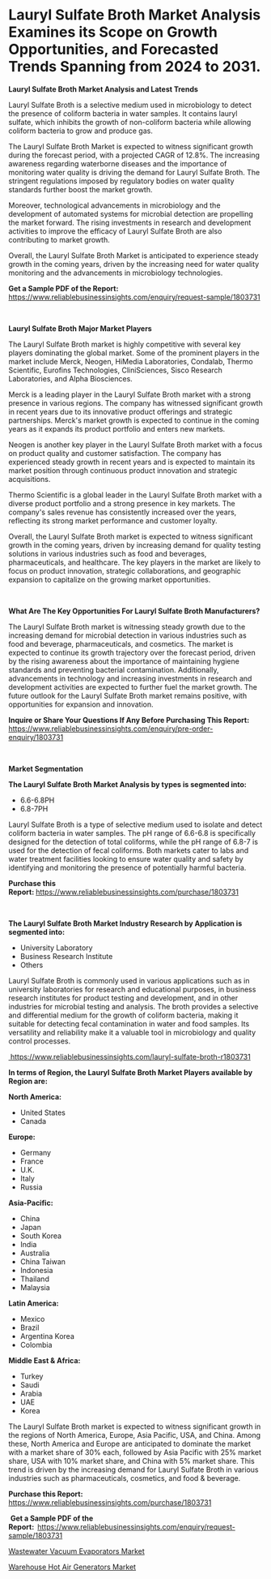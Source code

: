 <p><h1>Lauryl Sulfate Broth Market Analysis Examines its Scope on Growth Opportunities, and Forecasted Trends Spanning from 2024 to 2031.</h1></p><p><strong>Lauryl Sulfate Broth Market Analysis and Latest Trends</strong></p>
<p><p>Lauryl Sulfate Broth is a selective medium used in microbiology to detect the presence of coliform bacteria in water samples. It contains lauryl sulfate, which inhibits the growth of non-coliform bacteria while allowing coliform bacteria to grow and produce gas.</p><p>The Lauryl Sulfate Broth Market is expected to witness significant growth during the forecast period, with a projected CAGR of 12.8%. The increasing awareness regarding waterborne diseases and the importance of monitoring water quality is driving the demand for Lauryl Sulfate Broth. The stringent regulations imposed by regulatory bodies on water quality standards further boost the market growth.</p><p>Moreover, technological advancements in microbiology and the development of automated systems for microbial detection are propelling the market forward. The rising investments in research and development activities to improve the efficacy of Lauryl Sulfate Broth are also contributing to market growth.</p><p>Overall, the Lauryl Sulfate Broth Market is anticipated to experience steady growth in the coming years, driven by the increasing need for water quality monitoring and the advancements in microbiology technologies.</p></p>
<p><strong>Get a Sample PDF of the Report:&nbsp;</strong> <a href="https://www.reliablebusinessinsights.com/enquiry/request-sample/1803731">https://www.reliablebusinessinsights.com/enquiry/request-sample/1803731</a></p>
<p>&nbsp;</p>
<p><strong>Lauryl Sulfate Broth Major Market Players</strong></p>
<p><p>The Lauryl Sulfate Broth market is highly competitive with several key players dominating the global market. Some of the prominent players in the market include Merck, Neogen, HiMedia Laboratories, Condalab, Thermo Scientific, Eurofins Technologies, CliniSciences, Sisco Research Laboratories, and Alpha Biosciences.</p><p>Merck is a leading player in the Lauryl Sulfate Broth market with a strong presence in various regions. The company has witnessed significant growth in recent years due to its innovative product offerings and strategic partnerships. Merck's market growth is expected to continue in the coming years as it expands its product portfolio and enters new markets.</p><p>Neogen is another key player in the Lauryl Sulfate Broth market with a focus on product quality and customer satisfaction. The company has experienced steady growth in recent years and is expected to maintain its market position through continuous product innovation and strategic acquisitions.</p><p>Thermo Scientific is a global leader in the Lauryl Sulfate Broth market with a diverse product portfolio and a strong presence in key markets. The company's sales revenue has consistently increased over the years, reflecting its strong market performance and customer loyalty.</p><p>Overall, the Lauryl Sulfate Broth market is expected to witness significant growth in the coming years, driven by increasing demand for quality testing solutions in various industries such as food and beverages, pharmaceuticals, and healthcare. The key players in the market are likely to focus on product innovation, strategic collaborations, and geographic expansion to capitalize on the growing market opportunities.</p></p>
<p>&nbsp;</p>
<p><strong>What Are The Key Opportunities For Lauryl Sulfate Broth Manufacturers?</strong></p>
<p><p>The Lauryl Sulfate Broth market is witnessing steady growth due to the increasing demand for microbial detection in various industries such as food and beverage, pharmaceuticals, and cosmetics. The market is expected to continue its growth trajectory over the forecast period, driven by the rising awareness about the importance of maintaining hygiene standards and preventing bacterial contamination. Additionally, advancements in technology and increasing investments in research and development activities are expected to further fuel the market growth. The future outlook for the Lauryl Sulfate Broth market remains positive, with opportunities for expansion and innovation.</p></p>
<p><strong>Inquire or Share Your Questions If Any Before Purchasing This Report:</strong> <a href="https://www.reliablebusinessinsights.com/enquiry/pre-order-enquiry/1803731">https://www.reliablebusinessinsights.com/enquiry/pre-order-enquiry/1803731</a></p>
<p>&nbsp;</p>
<p><strong>Market Segmentation</strong></p>
<p><strong>The Lauryl Sulfate Broth Market Analysis by types is segmented into:</strong></p>
<p><ul><li>6.6-6.8PH</li><li>6.8-7PH</li></ul></p>
<p><p>Lauryl Sulfate Broth is a type of selective medium used to isolate and detect coliform bacteria in water samples. The pH range of 6.6-6.8 is specifically designed for the detection of total coliforms, while the pH range of 6.8-7 is used for the detection of fecal coliforms. Both markets cater to labs and water treatment facilities looking to ensure water quality and safety by identifying and monitoring the presence of potentially harmful bacteria.</p></p>
<p><strong>Purchase this Report:&nbsp;</strong><a href="https://www.reliablebusinessinsights.com/purchase/1803731">https://www.reliablebusinessinsights.com/purchase/1803731</a></p>
<p>&nbsp;</p>
<p><strong>The Lauryl Sulfate Broth Market Industry Research by Application is segmented into:</strong></p>
<p><ul><li>University Laboratory</li><li>Business Research Institute</li><li>Others</li></ul></p>
<p><p>Lauryl Sulfate Broth is commonly used in various applications such as in university laboratories for research and educational purposes, in business research institutes for product testing and development, and in other industries for microbial testing and analysis. The broth provides a selective and differential medium for the growth of coliform bacteria, making it suitable for detecting fecal contamination in water and food samples. Its versatility and reliability make it a valuable tool in microbiology and quality control processes.</p></p>
<p><a href="https://www.reliablebusinessinsights.com/lauryl-sulfate-broth-r1803731">&nbsp;https://www.reliablebusinessinsights.com/lauryl-sulfate-broth-r1803731</a></p>
<p><strong>In terms of Region, the Lauryl Sulfate Broth Market Players available by Region are:</strong></p>
<p>
    <p> <strong> North America: </strong>
        <ul>
            <li>United States</li>
            <li>Canada</li>
        </ul>
        </p> 
    <p> <strong> Europe: </strong>
        <ul>
            <li>Germany</li>
            <li>France</li>
            <li>U.K.</li>
            <li>Italy</li>
            <li>Russia</li>
        </ul>
        </p> 
    <p> <strong> Asia-Pacific: </strong>
        <ul>
            <li>China</li>
            <li>Japan</li>
            <li>South Korea</li>
            <li>India</li>
            <li>Australia</li>
            <li>China Taiwan</li>
            <li>Indonesia</li>
            <li>Thailand</li>
            <li>Malaysia</li>
        </ul>
        </p> 
    <p> <strong> Latin America: </strong>
        <ul>
            <li>Mexico</li>
            <li>Brazil</li>
            <li>Argentina Korea</li>
            <li>Colombia</li>
        </ul>
        </p> 
    <p> <strong> Middle East & Africa: </strong>
        <ul>
            <li>Turkey</li>
            <li>Saudi</li>
            <li>Arabia</li>
            <li>UAE</li>
            <li>Korea</li>
        </ul>
    </p>
    </p>
<p><p>The Lauryl Sulfate Broth market is expected to witness significant growth in the regions of North America, Europe, Asia Pacific, USA, and China. Among these, North America and Europe are anticipated to dominate the market with a market share of 30% each, followed by Asia Pacific with 25% market share, USA with 10% market share, and China with 5% market share. This trend is driven by the increasing demand for Lauryl Sulfate Broth in various industries such as pharmaceuticals, cosmetics, and food & beverage.</p></p>
<p><strong>Purchase this Report: </strong><a href="https://www.reliablebusinessinsights.com/purchase/1803731">https://www.reliablebusinessinsights.com/purchase/1803731</a></p>
<p>&nbsp;<strong>Get a Sample PDF of the Report:&nbsp;&nbsp;</strong><a href="https://www.reliablebusinessinsights.com/enquiry/request-sample/1803731">https://www.reliablebusinessinsights.com/enquiry/request-sample/1803731</a></p>
<p><strong></strong></p>
<p><p><a href="https://github.com/jahid123ahm/Market-Research-Report-List-1/blob/main/wastewater-vacuum-evaporators-market.md">Wastewater Vacuum Evaporators Market</a></p><p><a href="https://github.com/ajohirul8010/Market-Research-Report-List-1/blob/main/warehouse-hot-air-generators-market.md">Warehouse Hot Air Generators Market</a></p></p>